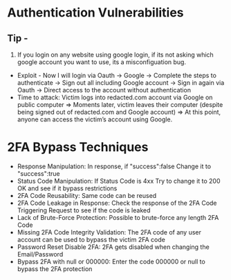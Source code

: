 # Authentication Vulnerabilities

## Tip -
1. If you login on any website using google login, if its not asking which google account you want to use, its a misconfiguation bug.
- Exploit - Now I will login via Oauth -> Google -> Complete the steps to authenticate -> Sign out all including Google account -> Sign in again via Oauth -> Direct access to the account without authentication
- Time to attack:
Victim logs into redacted.com account via Google on public computer => Moments later, victim leaves their computer (despite being signed out of redacted.com and Google account) => At this point, anyone can access the victim’s account using Google.

# 2FA Bypass Techniques
  - Response Manipulation: In response, if "success":false Change it to "success":true
  - Status Code Manipulation: If Status Code is 4xx Try to change it to 200 OK and see if it bypass restrictions
  - 2FA Code Reusability: Same code can be reused
  - 2FA Code Leakage in Response: Check the response of the 2FA Code Triggering Request to see if the code is leaked
  - Lack of Brute-Force Protection: Possible to brute-force any length 2FA Code
  - Missing 2FA Code Integrity Validation: The 2FA code of any user account can be used to bypass the victim 2FA code
  - Password Reset Disable 2FA: 2FA gets disabled when changing the Email/Password
  - Bypass 2FA with null or 000000: Enter the code 000000 or null to bypass the 2FA protection
  
  
